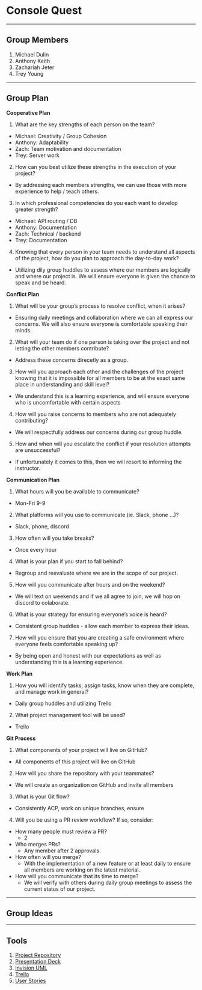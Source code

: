 # Console Quest


****


## Group Members
1. Michael Dulin
2. Anthony Keith
3. Zachariah Jeter
4. Trey Young


****


## Group Plan

**Cooperative Plan**
1. What are the key strengths of each person on the team?
  - Michael: Creativity / Group Cohesion
  - Anthony: Adaptability
  - Zach: Team motivation and documentation
  - Trey: Server work
2. How can you best utilize these strengths in the execution of your project?
  - By addressing each members strengths, we can use those with more experience to help / teach others.
3. In which professional competencies do you each want to develop greater strength?
  - Michael: API routing / DB
  - Anthony: Documentation
  - Zach: Technical / backend
  - Trey: Documentation
4. Knowing that every person in your team needs to understand all aspects of the project, how do you plan to approach the day-to-day work?
  - Utilizing dily group huddles to assess where our members are logically and where our project is. We will ensure everyone is given the chance to speak and be heard.


**Conflict Plan**
1. What will be your group’s process to resolve conflict, when it arises?
  - Ensuring daily meetings and collaboration where we can all express our concerns. We will also ensure everyone is comfortable speaking their minds.
2. What will your team do if one person is taking over the project and not letting the other members contribute?
  - Address these concerns direcetly as a group.
3. How will you approach each other and the challenges of the project knowing that it is impossible for all members to be at the exact same place in understanding and skill level?
  - We understand this is a learning experience, and will ensure everyone who is uncomfortable with certain aspects 
4. How will you raise concerns to members who are not adequately contributing?
  - We will respectfully address our concerns during our group huddle. 
5. How and when will you escalate the conflict if your resolution attempts are unsuccessful?
  - If unfortunately it comes to this, then we will resort to informing the instructor.


**Communication Plan**
1. What hours will you be available to communicate?
  - Mon-Fri 9-9
2. What platforms will you use to communicate (ie. Slack, phone …)?
  - Slack, phone, discord
3. How often will you take breaks?
  - Once every hour
4. What is your plan if you start to fall behind?
  - Regroup and reevaluate where we are in the scope of our project.
5. How will you communicate after hours and on the weekend?
  - We will text on weekends and if we all agree to join, we will hop on discord to colaborate.
6. What is your strategy for ensuring everyone’s voice is heard?
  - Consistent group huddles - allow each member to express their ideas.
7. How will you ensure that you are creating a safe environment where everyone feels comfortable speaking up?
  - By being open and honest with our expectations as well as understanding this is a learning experience.


**Work Plan**
1. How you will identify tasks, assign tasks, know when they are complete, and manage work in general?
  - Daily group huddles and utilizing Trello
2. What project management tool will be used?
  - Trello


**Git Process**
1. What components of your project will live on GitHub?
  - All components of this project will live on GitHub
2. How will you share the repository with your teammates?
  - We will create an organization on GitHub and invite all members
3. What is your Git flow?
  - Consistently ACP, work on unique branches, ensure 
4. Will you be using a PR review workflow? If so, consider:
  - How many people must review a PR?
    - 2
  - Who merges PRs?
    - Any member after 2 approvals
  - How often will you merge?
    - With the implementation of a new feature or at least daily to ensure all members are working on the latest material.
  - How will you communicate that its time to merge?
    - We will verify with others during daily group meetings to assess the current status of our project.


****


## Group Ideas


****


## Tools 

1. [Project Repository](https://github.com/Console-Quest/console-quest)
2. [Presentation Deck](https://docs.google.com/presentation/d/1NeXKKEpjK2DDme8EwlZBsJndUqIgGYzWrY6FAYtNTf0/edit#slide=id.g2accd1c413_3_31)
3. [Invision UML](https://anthonykeith287645.invisionapp.com/freehand/Untitled-3Z3lA8HpI?dsid_h=7c2fba69e0efbaa7[…]d2f32660f5f5e7cc93adc7fba919060a0d62ea3b32e040f9729)
4. [Trello](https://trello.com/b/EgH22Rsc/consolequest)
5. [User Stories](https://docs.google.com/document/d/1jpRZoqDT-QW-chV5fTGVLyguo6j2UDzcPhPlaLT0F6E/edit)
